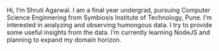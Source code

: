 Hi, I’m Shruti Agarwal. I am a final year undergrad, pursuing Computer Science Enginnering from Symbiosis Institute of Technology, Pune. I’m interested in analyzing and observing humongous data. I try to provide some useful insights from the data. I’m currently learning NodeJS and planning to expand my domain horizon.

<!---
ShrutiAgarwal31/ShrutiAgarwal31 is a ✨ special ✨ repository because its `README.md` (this file) appears on your GitHub profile.
You can click the Preview link to take a look at your changes.
--->
